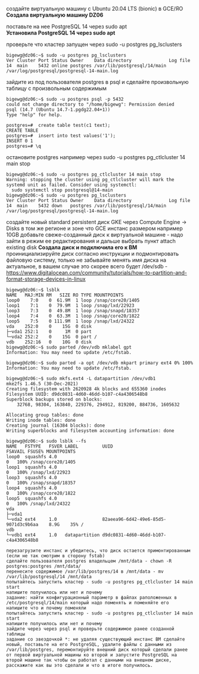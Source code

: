 создайте виртуальную машину c Ubuntu 20.04 LTS (bionic) в GCE/ЯО  
**Создала виртуальную машину DZ06**  
    
поставьте на нее PostgreSQL 14 через sudo apt  
**Установила PostgreSQL 14 через sudo apt**   

проверьте что кластер запущен через sudo -u postgres pg_lsclusters  
```
bigewg@dz06:~$ sudo -u postgres pg_lsclusters
Ver Cluster Port Status Owner    Data directory              Log file
14  main    5432 online postgres /var/lib/postgresql/14/main /var/log/postgresql/postgresql-14-main.log
```  
зайдите из под пользователя postgres в psql и сделайте произвольную таблицу с произвольным содержимым
```
bigewg@dz06:~$ sudo -u postgres psql -p 5432
could not change directory to "/home/bigewg": Permission denied
psql (14.7 (Ubuntu 14.7-1.pgdg22.04+1))
Type "help" for help.

postgres=#  create table test(c1 text);
CREATE TABLE
postgres=#  insert into test values('1');
INSERT 0 1
postgres=# \q
```  
остановите postgres например через sudo -u postgres pg_ctlcluster 14 main stop
```
bigewg@dz06:~$ sudo -u postgres pg_ctlcluster 14 main stop
Warning: stopping the cluster using pg_ctlcluster will mark the systemd unit as failed. Consider using systemctl:
  sudo systemctl stop postgresql@14-main
bigewg@dz06:~$ sudo -u postgres pg_lsclusters
Ver Cluster Port Status Owner    Data directory              Log file
14  main    5432 down   postgres /var/lib/postgresql/14/main /var/log/postgresql/postgresql-14-main.log
```
создайте новый standard persistent диск GKE через Compute Engine -> Disks в том же регионе и зоне что GCE инстанс размером например 10GB
добавьте свеже-созданный диск к виртуальной машине - надо зайти в режим ее редактирования и дальше выбрать пункт attach existing disk
**Создала диск и подключила его к ВМ**  
проинициализируйте диск согласно инструкции и подмонтировать файловую систему, только не забывайте менять имя диска на актуальное, в вашем случае это   скорее всего будет /dev/sdb - https://www.digitalocean.com/community/tutorials/how-to-partition-and-format-storage-devices-in-linux  
```
bigewg@dz06:~$ lsblk
NAME   MAJ:MIN RM   SIZE RO TYPE MOUNTPOINTS
loop0    7:0    0  61.9M  1 loop /snap/core20/1405
loop1    7:1    0  79.9M  1 loop /snap/lxd/22923
loop3    7:3    0  49.8M  1 loop /snap/snapd/18357
loop4    7:4    0  63.3M  1 loop /snap/core20/1822
loop5    7:5    0 111.9M  1 loop /snap/lxd/24322
vda    252:0    0    15G  0 disk 
├─vda1 252:1    0     1M  0 part 
└─vda2 252:2    0    15G  0 part /
vdb    252:16   0    10G  0 disk 
bigewg@dz06:~$ sudo parted /dev/vdb mklabel gpt
Information: You may need to update /etc/fstab.

bigewg@dz06:~$ sudo parted -a opt /dev/vdb mkpart primary ext4 0% 100%    
Information: You may need to update /etc/fstab.

bigewg@dz06:~$ sudo mkfs.ext4 -L datapartition /dev/vdb1
mke2fs 1.46.5 (30-Dec-2021)
Creating filesystem with 2620928 4k blocks and 655360 inodes
Filesystem UUID: d9dc0831-4d60-46dd-b107-c4a4306548b8
Superblock backups stored on blocks: 
	32768, 98304, 163840, 229376, 294912, 819200, 884736, 1605632

Allocating group tables: done                            
Writing inode tables: done                            
Creating journal (16384 blocks): done
Writing superblocks and filesystem accounting information: done 

bigewg@dz06:~$ sudo lsblk --fs
NAME   FSTYPE   FSVER LABEL         UUID                                 FSAVAIL FSUSE% MOUNTPOINTS
loop0  squashfs 4.0                                                            0   100% /snap/core20/1405
loop1  squashfs 4.0                                                            0   100% /snap/lxd/22923
loop3  squashfs 4.0                                                            0   100% /snap/snapd/18357
loop4  squashfs 4.0                                                            0   100% /snap/core20/1822
loop5  squashfs 4.0                                                            0   100% /snap/lxd/24322
vda                                                                                     
├─vda1                                                                                  
└─vda2 ext4     1.0                 82aeea96-6d42-49e6-85d5-9071d3c9b6aa    8.9G    35% /
vdb                                                                                     
└─vdb1 ext4     1.0   datapartition d9dc0831-4d60-46dd-b107-c4a4306548b8         
```
    
    
    перезагрузите инстанс и убедитесь, что диск остается примонтированным (если не так смотрим в сторону fstab)
    сделайте пользователя postgres владельцем /mnt/data - chown -R postgres:postgres /mnt/data/
    перенесите содержимое /var/lib/postgres/14 в /mnt/data - mv /var/lib/postgresql/14 /mnt/data
    попытайтесь запустить кластер - sudo -u postgres pg_ctlcluster 14 main start
    напишите получилось или нет и почему
    задание: найти конфигурационный параметр в файлах раположенных в /etc/postgresql/14/main который надо поменять и поменяйте его
    напишите что и почему поменяли
    попытайтесь запустить кластер - sudo -u postgres pg_ctlcluster 14 main start
    напишите получилось или нет и почему
    зайдите через через psql и проверьте содержимое ранее созданной таблицы
    задание со звездочкой *: не удаляя существующий инстанс ВМ сделайте новый, поставьте на его PostgreSQL, удалите файлы с данными из /var/lib/postgres, перемонтируйте внешний диск который сделали ранее от первой виртуальной машины ко второй и запустите PostgreSQL на второй машине так чтобы он работал с данными на внешнем диске, расскажите как вы это сделали и что в итоге получилось.



